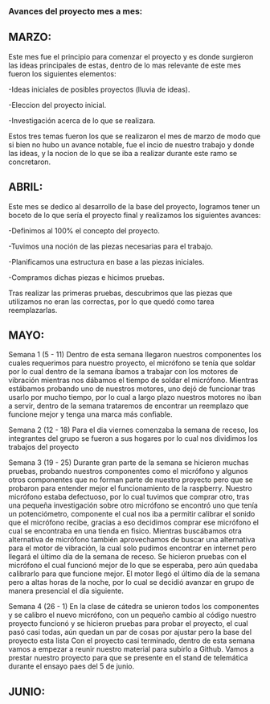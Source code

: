 ### Avances del proyecto mes a mes:


## MARZO:
Este mes fue el principio para comenzar el proyecto y es donde surgieron las ideas principales de estas, dentro de lo mas relevante de este mes fueron los siguientes elementos: 

-Ideas iniciales de posibles proyectos (lluvia de ideas). 

-Eleccion del proyecto inicial.

-Investigación acerca de lo que se realizara.

Estos tres temas fueron los que se realizaron el mes de marzo de modo que si bien no hubo un avance notable, fue el incio de nuestro trabajo y donde las ideas, y la nocion de lo que se iba a realizar durante este ramo se concretaron.

## ABRIL:
Este mes se dedico al desarrollo de la base del proyecto, logramos tener un boceto de lo que sería el proyecto final y realizamos los siguientes avances:

-Definimos al  100% el concepto del proyecto.

-Tuvimos una noción de las piezas necesarias para el trabajo.

-Planificamos una estructura en base a las piezas iniciales.

-Compramos dichas piezas e hicimos pruebas.

Tras realizar las primeras pruebas, descubrimos que las piezas que utilizamos no eran las correctas, por lo que quedó como tarea reemplazarlas.

## MAYO:
Semana 1 (5 - 11)
Dentro de esta semana llegaron nuestros componentes los cuales requerimos para nuestro proyecto, el micrófono se tenía que soldar por lo cual dentro de la semana íbamos a trabajar con los motores de vibración mientras nos dábamos el tiempo de soldar el micrófono.
Mientras estábamos probando uno de nuestros motores, uno dejó de funcionar tras usarlo por mucho tiempo, por lo cual a largo plazo nuestros motores no iban a servir, dentro de la semana trataremos de encontrar un reemplazo que funcione mejor y tenga una marca más confiable.

Semana 2 (12 - 18)
Para el dia viernes comenzaba la semana de receso, los integrantes del grupo se fueron a sus hogares por lo cual nos dividimos los trabajos del proyecto

Semana 3 (19 - 25)
Durante gran parte de la semana se hicieron muchas pruebas, probando nuestros componentes como el micrófono y algunos otros componentes que no forman parte de nuestro proyecto pero que se probaron para entender mejor el funcionamiento de la raspberry.
Nuestro micrófono estaba defectuoso, por lo cual tuvimos que comprar otro, tras una pequeña investigación sobre otro micrófono se encontró uno que tenía un potenciómetro, componente el cual nos iba a permitir calibrar el sonido que el micrófono recibe, gracias a eso decidimos comprar ese micrófono el cual se encontraba en una tienda en fisico.
Mientras buscábamos otra alternativa de micrófono también aprovechamos de buscar una alternativa para el motor de vibración, la cual solo pudimos encontrar en internet pero llegará el último día de la semana de receso.
Se hicieron pruebas con el micrófono el cual funcionó mejor de lo que se esperaba, pero aún quedaba calibrarlo para que funcione mejor.
El motor llegó el último día de la semana pero a altas horas de la noche, por lo cual se decidió avanzar en grupo de manera presencial el día siguiente.

Semana 4 (26 - 1)
En la clase de cátedra se unieron todos los componentes y se calibro el nuevo micrófono, con un pequeño cambio al código nuestro proyecto funcionó y se hicieron pruebas para probar el proyecto, el cual pasó casi todas, aún quedan un par de cosas por ajustar pero la base del proyecto esta lista
Con el proyecto casi terminado, dentro de esta semana vamos a empezar a reunir nuestro material para subirlo a Github.
Vamos a prestar nuestro proyecto para que se presente en el stand de telemática durante el ensayo paes del 5 de junio.


## JUNIO: 
